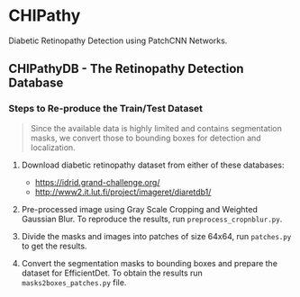 # CHIPathy

Diabetic Retinopathy Detection using PatchCNN Networks.

## CHIPathyDB - The Retinopathy Detection Database

### Steps to Re-produce the Train/Test Dataset
> Since the available data is highly limited and contains segmentation masks, we convert those to bounding boxes for detection and localization.

1. Download diabetic retinopathy dataset from either of these databases:
    - https://idrid.grand-challenge.org/
    - http://www2.it.lut.fi/project/imageret/diaretdb1/
    
2. Pre-processed image using Gray Scale Cropping and Weighted Gaussian Blur. To reproduce the results, run ```preprocess_cropnblur.py```.
3. Divide the masks and images into patches of size 64x64, run ```patches.py``` to get the results.
4. Convert the segmentation masks to bounding boxes and prepare the dataset for EfficientDet. To obtain the results run ```masks2boxes_patches.py``` file.
